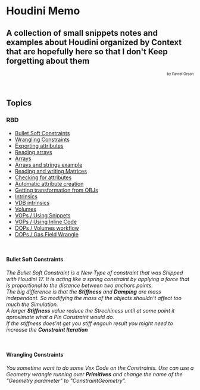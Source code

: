 # Houdini Memo
## A collection of small snippets notes and examples about Houdini organized by Context that are hopefully here so that I don't Keep forgetting about them 
<p align="right"><small><sup>by Favrel Orson</sup></small></p>

<br>

## Topics
### RBD
* [Bullet Soft Constraints](#bullet-soft-constraints)
* [Wrangling Constraints](#wrangling-constraints)
* [Exporting attributes](#exporting-attributes)
* [Reading arrays](#reading-arrays)
* [Arrays](#arrays)
* [Arrays and strings example](#arrays-and-strings-example)
* [Reading and writing Matrices](#reading-and-writing-matrices)
* [Checking for attributes](#checking-for-attributes)
* [Automatic attribute creation](#automatic-attribute-creation)
* [Getting transformation from OBJs](#getting-transformation-from-objs)
* [Intrinsics](#intrinsics)
* [VDB intrinsics](#vdb-intrinsics)
* [Volumes](#volumes)
* [VOPs / Using Snippets](#vops--using-snippets)
* [VOPs / Using Inline Code](#vops--using-inline-code)
* [DOPs / Volumes workflow](#dops--volumes-workflow)
* [DOPs / Gas Field Wrangle](#dops--gas-field-wrangle)
<br>



#### Bullet Soft Constraints
_The Bullet Soft Constraint is a New Type of constraint that was Shipped with Houdini 17.
It is acting like a spring constraint by applying a force that is proportional to the distance between two anchors points.\
The big difference is that the **Stiffness** and **Damping** are mass independant. So modifying the mass of the objects shouldn't affect too much the Simulation.\
A larger **Stiffness** value reduce the Strechiness  until at some point it aproximate what a Pin Constraint would do.\
If the stiffness does'nt get you stiff engouh result you might need to increase the **Constraint Iteration**_

<br>

#### Wrangling Constraints
_You sometime want to do some Vex Code on the Constraints. Use can use a Geometry wrangle running over **Primitives** and change the name of the "Geometry parameter" to  "ConstraintGeometry"._